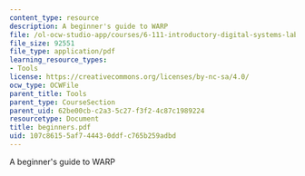 ```yaml
---
content_type: resource
description: A beginner's guide to WARP
file: /ol-ocw-studio-app/courses/6-111-introductory-digital-systems-laboratory-fall-2002/107c86155af744430ddfc765b259adbd_beginners.pdf
file_size: 92551
file_type: application/pdf
learning_resource_types:
- Tools
license: https://creativecommons.org/licenses/by-nc-sa/4.0/
ocw_type: OCWFile
parent_title: Tools
parent_type: CourseSection
parent_uid: 62be00cb-c2a3-5c27-f3f2-4c87c1989224
resourcetype: Document
title: beginners.pdf
uid: 107c8615-5af7-4443-0ddf-c765b259adbd
---
```

A beginner's guide to WARP
